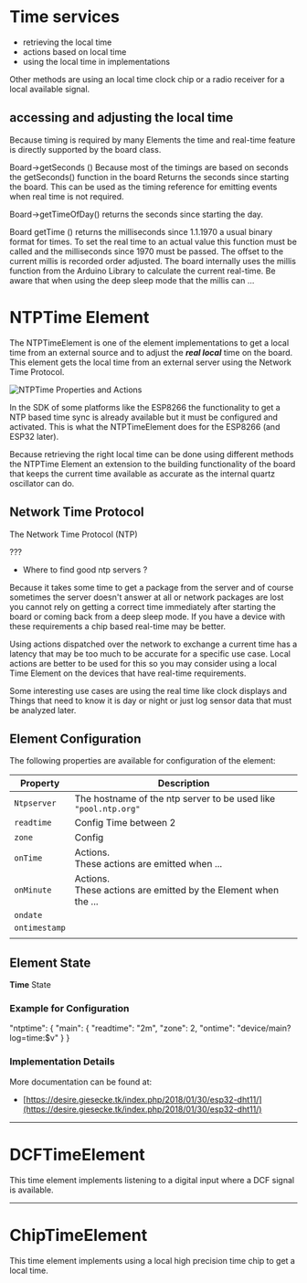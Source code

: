 # Time services

* retrieving the local time
* actions based on local time 
* using the local time in implementations

Other methods are using an local time clock chip or a radio receiver for a local available signal.



## accessing and adjusting the local time

Because timing is required by many Elements the time and real-time feature is directly supported by the board class.

Board->getSeconds ()
 Because most of the timings are based on seconds the getSeconds() function in the board Returns the seconds since starting the board. This can be used as the timing reference for emitting events when real time is not required.

Board->getTimeOfDay() returns the seconds since starting the day.

Board getTime () returns the milliseconds since 1.1.1970 a usual binary format for  times.
To set the real time to an actual value this function must be called and the milliseconds since 1970 must be passed. The offset to the current millis is recorded order adjusted.
The board internally uses the millis function from the Arduino Library to calculate the current real-time. 
Be aware that when using the  deep sleep mode that the millis can …


# NTPTime Element

The NTPTimeElement is one of the element implementations to get a local time from an external source and to adjust the ***real local*** time on the board. This element gets the local time from an external server using the Network Time Protocol.

![NTPTime Properties and Actions](ntptime-api.png)

In the SDK of some platforms like the ESP8266 the functionality to get a NTP based time sync is already available but it must be configured and activated. This is what the NTPTimeElement does for the ESP8266 (and ESP32 later).

Because retrieving the right local time can be done using different methods the NTPTime Element an extension to the building functionality of the board that keeps the current time available as accurate as the internal quartz oscillator can do.

## Network Time Protocol

The Network Time Protocol (NTP) 

???
* Where to find good ntp servers ?

Because it takes some time to get a package from the server and of course sometimes the server doesn't answer at all or network packages are lost you cannot rely on getting a correct time immediately after starting the board or coming back from a deep sleep mode. If you have a device with these requirements a chip based real-time may be better.

Using actions dispatched over the network to exchange a current time has a latency that may be too much to be accurate for a specific use case. Local actions are better to be used for this so you may consider using a local Time Element on the devices that have real-time requirements.

Some interesting use cases are using the real time like clock displays and Things that need to know it is day or night or just log sensor data that must be analyzed later.

## Element Configuration

The following properties are available for configuration of the element:

| Property      | Description                                                        |
| ------------- | ------------------------------------------------------------------ |
| `Ntpserver`   | The hostname of the ntp server to be used like `"pool.ntp.org"`    |
| `readtime`    | Config Time between 2                                              |
| `zone`        | Config                                                             |
| `onTime`      | Actions.<br/>These actions are emitted when ...                    |
| `onMinute`    | Actions.<br/>These actions are emitted by the Element when the ... |
| `ondate`      |
| `ontimestamp` |
|               |

## Element State


****Time****	State	


### Example for Configuration

"ntptime": \{
  "main": \{
    "readtime": "2m",
    "zone": 2,
    "ontime": "device/main?log=time:$v"
  }
}


### Implementation Details


More documentation can be found at:

* [https://desire.giesecke.tk/index.php/2018/01/30/esp32-dht11/](https://desire.giesecke.tk/index.php/2018/01/30/esp32-dht11/)

---

# DCFTimeElement

This time element implements listening to a digital input where a DCF signal is available. 

---

# ChipTimeElement

This time element implements using a local high precision time chip to get a local time. 
